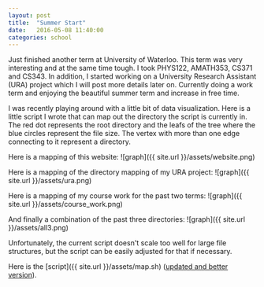 ```yaml
---
layout: post
title:  "Summer Start"
date:   2016-05-08 11:40:00
categories: school
---
```


Just finished another term at University of Waterloo. This term was very interesting and at the same time tough. I took PHYS122, AMATH353, CS371 and CS343. In addition, I started working on a University Research Assistant (URA) project which I will post more details later on. Currently doing a work term and enjoying the beautiful summer term and increase in free time. 


I was recently playing around with a little bit of data visualization. Here is a little script I wrote that can map out the directory the script is currently in. The red dot represents the root directory and the leafs of the tree where the blue circles represent the file size. The vertex with more than one edge connecting to it represent a directory.


Here is a mapping of this website:
![graph]({{ site.url }}/assets/website.png)

Here is a mapping of the directory mapping of my URA project:
![graph]({{ site.url }}/assets/ura.png)

Here is a mapping of my course work for the past two terms:
![graph]({{ site.url }}/assets/course_work.png)

And finally a combination of the past three directories:
![graph]({{ site.url }}/assets/all3.png)

Unfortunately, the current script doesn't scale too well for large file structures, but the script can be easily adjusted for that if necessary. 

Here is the [script]({{ site.url }}/assets/map.sh) ([updated and better version](https://github.com/mannyray/mapOutDirectory)).

